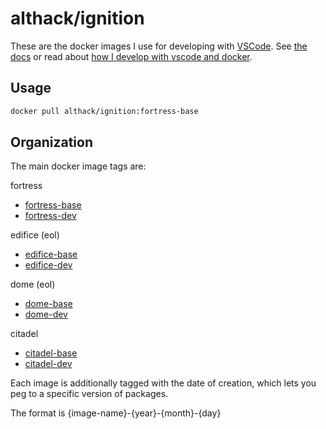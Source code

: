 # althack/ignition

These are the docker images I use for developing with [VSCode](https://code.visualstudio.com/).
See [the docs](https://athackst.github.io/dockerfiles) or read about  [how I develop with vscode and docker](https://www.allisonthackston.com/articles/docker_development.html).

## Usage

```bash
docker pull althack/ignition:fortress-base
```

## Organization

The main docker image tags are:


fortress
  
* [fortress-base](https://github.com/athackst/dockerfiles/blob/main/ignition/fortress.Dockerfile)
* [fortress-dev](https://github.com/athackst/dockerfiles/blob/main/ignition/fortress.Dockerfile)

edifice (eol)
  
* [edifice-base](https://github.com/athackst/dockerfiles/blob/main/ignition/edifice.Dockerfile)
* [edifice-dev](https://github.com/athackst/dockerfiles/blob/main/ignition/edifice.Dockerfile)

dome (eol)
  
* [dome-base](https://github.com/athackst/dockerfiles/blob/main/ignition/dome.Dockerfile)
* [dome-dev](https://github.com/athackst/dockerfiles/blob/main/ignition/dome.Dockerfile)

citadel
  
* [citadel-base](https://github.com/athackst/dockerfiles/blob/main/ignition/citadel.Dockerfile)
* [citadel-dev](https://github.com/athackst/dockerfiles/blob/main/ignition/citadel.Dockerfile)


Each image is additionally tagged with the date of creation, which lets you peg to a specific version of packages.

The format is {image-name}-{year}-{month}-{day}